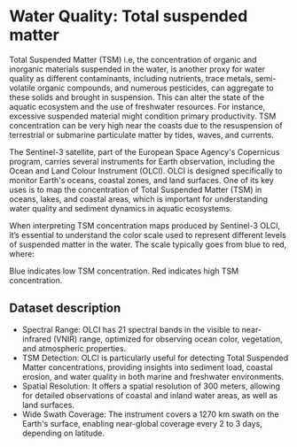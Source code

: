 # Water Quality: Total suspended matter
Total Suspended Matter (TSM) i.e, the concentration of organic and inorganic materials suspended in the water, is another proxy for water quality as different contaminants, including nutrients, trace metals, semi-volatile organic compounds, and numerous pesticides, can aggregate to these solids and brought in suspension. This can alter the state of the aquatic ecosystem and the use of freshwater resources. For instance, excessive suspended material might condition primary productivity. TSM concentration can be very high near the coasts due to the resuspension of terrestrial or submarine particulate matter by tides, waves, and currents.

The Sentinel-3 satellite, part of the European Space Agency's Copernicus program, carries several instruments for Earth observation, including the Ocean and Land Colour Instrument (OLCI). OLCI is designed specifically to monitor Earth's oceans, coastal zones, and land surfaces. One of its key uses is to map the concentration of Total Suspended Matter (TSM) in oceans, lakes, and coastal areas, which is important for understanding water quality and sediment dynamics in aquatic ecosystems.

When interpreting TSM concentration maps produced by Sentinel-3 OLCI, it’s essential to understand the color scale used to represent different levels of suspended matter in the water. The scale typically goes from blue to red, where:

Blue indicates low TSM concentration.
Red indicates high TSM concentration.

## Dataset description
- Spectral Range: OLCI has 21 spectral bands in the visible to near-infrared (VNIR) range, optimized for observing ocean color, vegetation, and atmospheric properties.
- TSM Detection: OLCI is particularly useful for detecting Total Suspended Matter concentrations, providing insights into sediment load, coastal erosion, and water quality in both marine and freshwater environments.
- Spatial Resolution: It offers a spatial resolution of 300 meters, allowing for detailed observations of coastal and inland water areas, as well as land surfaces.
- Wide Swath Coverage: The instrument covers a 1270 km swath on the Earth's surface, enabling near-global coverage every 2 to 3 days, depending on latitude.
